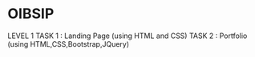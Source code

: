 # OIBSIP
LEVEL 1
TASK 1 : Landing Page (using HTML and CSS)
TASK 2 : Portfolio (using HTML,CSS,Bootstrap,JQuery)

